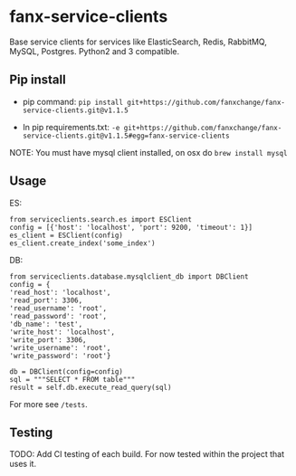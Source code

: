# fanx-service-clients

Base service clients for services like ElasticSearch, Redis, RabbitMQ, MySQL, Postgres. Python2 and 3 compatible.


## Pip install

* pip command:
`pip install git+https://github.com/fanxchange/fanx-service-clients.git@v1.1.5`

* In pip requirements.txt:
`-e git+https://github.com/fanxchange/fanx-service-clients.git@v1.1.5#egg=fanx-service-clients`

NOTE: You must have mysql client installed, on osx do `brew install mysql`


## Usage

ES:

    from serviceclients.search.es import ESClient
    config = [{'host': 'localhost', 'port': 9200, 'timeout': 1}]
    es_client = ESClient(config)
    es_client.create_index('some_index')

DB:

    from serviceclients.database.mysqlclient_db import DBClient
    config = {
    'read_host': 'localhost',
    'read_port': 3306,
    'read_username': 'root',
    'read_password': 'root',
    'db_name': 'test',
    'write_host': 'localhost',
    'write_port': 3306,
    'write_username': 'root',
    'write_password': 'root'}

    db = DBClient(config=config)
    sql = """SELECT * FROM table"""
    result = self.db.execute_read_query(sql)

For more see `/tests`.


## Testing

TODO: Add CI testing of each build. For now tested within the project that uses it.

